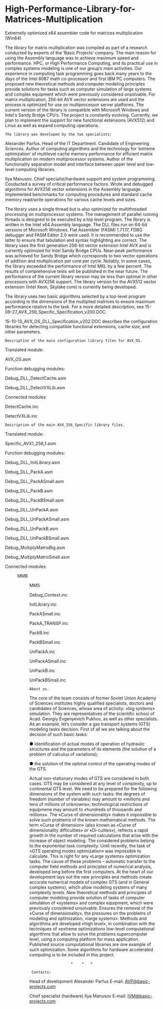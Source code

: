 # High-Performance-Library-for-Matrices-Multiplication
Extremelly optimized x64 assembler code for matrices multiplication (Win64)

The library for matrix multiplication was compiled as part of a research   conducted by experts of the ‘Basic Projects’ company. The main reason for using the Assembly language was to achieve maximum speed and performance. HPC, or High Performance Computing, and its practical use in complex systems modeling is one of our group’s main activities. Our experience in computing task programming goes back many years to the days of the Intel 8087 math co-processor and first IBM PC computers. The proposed new theoretical methods and computer modeling principles provide solutions for tasks such as computer simulation of large systems and complex equipment which were previously considered unsolvable.
For matrix multiplication, 256-bit AVX vector extensions are used and the process is optimized for use on multiprocessor server platforms. The current version of the library is compatible with Microsoft Windows and Intel's Sandy Bridge CPU’s. The project is constantly evolving. Currently, we plan to implement the support for new functional extensions (AVX512) and Linux as well as expand computing operations.

    The library was developed by the two specialists:

Alexander Parfus. Head of the IT Department. Candidate of Engineering Sciences. Author of computing algorithms and the technology for ‘extreme optimization’ of multilevel cache memory performance for efficient matrix multiplication on modern multiprocessor systems. Author of the functionality separation model and interface between upper level and low-level computing libraries.

Ilya Manusov. Chief specialist/hardware support and system programming. Conducted a survey of critical performance factors. Wrote and debugged algorithms for AVX256 vector extensions in the Assembly language. Implemented benchmarks for computing procedures and standard cache memory read/write operations for various cache levels and sizes.

The library uses a single thread but is also optimized for multithreaded processing on multiprocessor systems. The management of parallel running threads is designed to be executed by a top level program. 
The library is written in the Intel x64 Assembly language. The DLL files run on 64-bit versions of Microsoft Windows. Flat Assembler (FASM) 1.71.17,  FDBG debugger and FASM Editor 2.0 were used. It is recommended to use the latter to ensure that tabulation and syntax highlighting are correct.
The library uses the first generation 256-bit vector extension Intel AVX and is currently optimized for Intel Sandy Bridge CPUs. Near-peak performance was achieved for Sandy Bridge which corresponds to two vector operations of addition and multiplication per core per cycle. Notably, in some cases, the library exceeded the performance of Intel MKL by a few percent. The results of comprehensive tests will be published in the near future. The performance of the current library version may be less than optimal in other processors with AVX256 support. The library version for the AVX512 vector extension (Intel Xeon, Skylake core) is currently being developed.

The library uses two basic algorithms selected by a top-level program according to the dimensions of the multiplied matrices to ensure maximum performance relative to the task. For a more detailed description, see 
15-09-27_AVX_256_Specific_Specification_v200.DOC.

15-10-13_AVX_OS_DLL_Specification_v202.DOC describes the configuration libraries for detecting compatible functional extensions, cache size, and other parameters.

    Description of the main configuration library files for AVX_OS.

Translated module:

AVX_OS.asm

Function debugging modules:

Debug_DLL_DetectCache.asm

Debug_DLL_DetectVXLib.asm

Connected modules:

DetectCache.inc

DetectVXLib.inc

    Description of the main AVX_256_Specific library files.
    
Translated module:

Specific_AVX1_256_1.asm

Function debugging modules:

Debug_DLL_InitLibrary.asm

Debug_DLL_PackA.asm

Debug_DLL_PackASmall.asm

Debug_DLL_PackB.asm

Debug_DLL_PackBSmall.asm

Debug_DLL_UnPackA.asm

Debug_DLL_UnPackASmall.asm

Debug_DLL_UnPackB.asm

Debug_DLL_UnPackBSmall.asm

Debug_MultiplyMatrixBig.asm

Debug_MultiplyMatrixSmall.asm

Connected modules:

<DIR> MMB

<DIR> MMS

Debug_Context.inc

InitLibrary.inc

PackASmall.inc

PackA_TRANSP.inc

PackB.inc

PackBSmall.inc

UnPackA.inc

UnPackASmall.inc

UnPackB.inc

UnPackBSmall.inc

    About us.
    
The core of the team consists of former Soviet Union Academy of Sciences institutes highly qualified specialists, doctors and candidates of Sciences, whose area of activity: «big systems» simulation. They are representatives of the scientific school of Acad. Georgiy Evgenyevich Pukhov, as well as other specialists.
As an example, let’s consider a gas transport systems (GTS) modeling tasks decision. First of all we are talking about the decision of such basic tasks:

●	identification of actual modes of operation of hydraulic structures and the parameters of its elements (the solution of a problem of calculus of variations);

●	the solution of the optimal control of the operating modes of the GTS.

Actual non-stationary modes of GTS are considered in both cases. GTS may be considered at any level of complexity, up to continental GTS level.
We need to be prepared for the following dimensions of the system with such tasks: the degrees of freedom (number of variables) may amount to «millions and tens of millions of unknowns»; technological restrictions of equipmenе may amount to «hundreds of thousands and millions».
The «Curse of dimensionality» makes it impossible to solve such problems of the known mathematical methods.
The term «Curse of dimension» (also known as «Curse of dimensionality difficulties» or «Di-culties»), reflects a rapid growth in the number of required calculations that arise with the increase of object modeling. The considered problems belong to the exponential task complexity.
Until recently, the task of «GTS operating modes optimization» was impossible to calculate. This is right for any «Large systems» optimization tasks. The cause of these problems – automatic transfer to the computer field methods and principles of numerical analysis, developed long before the first computers.
At the heart of our development lays out the new principles and methods create accurate numerical models of complex GTS (and in General complex systems), which allow modeling systems of many complexity levels. New theoretical methods and principles of computer modeling provide solution of tasks of computer simulation of «systems» and complex equipment, which were previously considered unsolvable.
Ensures the removal of the «Curse of dimensionality», the pressures on the problems of modeling and optimization, «large systems».
Methods and algorithms are developed «high level», in combination with the techniques of «extreme optimization» low-level computational algorithms that allow to solve the problems supercomputer level, using a computing platform for mass application.
Published source computational libraries are one example of such optimization.
Some algorithms for hardware accelerated computing is to be included in this project.

                       *	*	*

     Contacts: 

Head of development Alexander Parfus
		E-mail:  AVP@basic-projects.com

Chief specialist (hardware) Ilya Manusov
		E-mail:  IVM@basic-projects.com
		

